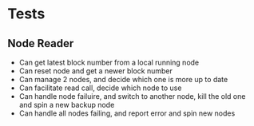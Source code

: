 # Tests

## Node Reader
- Can get latest block number from a local running node
- Can reset node and get a newer block number
- Can manage 2 nodes, and decide which one is more up to date
- Can facilitate read call, decide which node to use
- Can handle node failuire, and switch to another node, kill the old one and spin a new backup node
- Can handle all nodes failing, and report error and spin new nodes